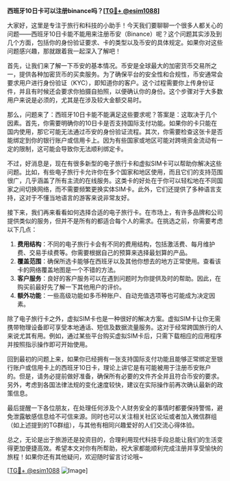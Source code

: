 **西班牙10日卡可以注册binance吗？[[TG💪+ @esim1088](https://t.me/s/esim1088)]**

大家好，这里是专注于旅行和科技的小助手！今天我们要聊聊一个很多人都关心的问题——西班牙10日卡能不能用来注册币安（Binance）呢？这个问题其实涉及到几个方面，包括你的身份验证要求、卡的类型以及币安的具体规定。如果你对这些问题感兴趣，那就跟着我一起深入了解吧！

首先，让我们来了解一下币安的基本情况。币安是全球最大的加密货币交易所之一，提供各种加密货币的买卖服务。为了确保平台的安全性和合规性，币安通常会要求用户进行身份验证（KYC），即知道你的客户。这个过程需要你上传身份证件，并且有时候还会要求你拍摄自拍照，以便确认你的身份。这个步骤对于大多数用户来说是必须的，尤其是在涉及较大金额交易时。

那么，问题来了：西班牙10日卡能不能满足这些要求呢？答案是：这取决于几个因素。首先，你需要明确你的10日卡是否支持国际支付功能。如果你的卡只能在国内使用，那它可能无法通过币安的身份验证流程。其次，你需要检查这张卡是否能绑定到你的银行账户或信用卡上。因为有些国家或地区可能对跨境资金流动有一定的限制，这可能会导致你无法顺利绑定卡。

不过，好消息是，现在有很多新型的电子旅行卡和虚拟SIM卡可以帮助你解决这些问题。比如，有些电子旅行卡允许你在多个国家和地区使用，而且它们的支持范围很广，几乎涵盖了所有主流的在线服务。这类卡的好处在于你可以轻松地在不同国家之间切换网络，而不需要频繁更换实体SIM卡。此外，它们还提供了多种语言支持，这对于不懂当地语言的游客来说非常友好。

接下来，我们再来看看如何选择合适的电子旅行卡。在市场上，有许多品牌和公司提供类似的服务，但并不是所有的都适合每个人的需求。在挑选之前，你需要考虑以下几点：

1. **费用结构**：不同的电子旅行卡会有不同的费用结构，包括激活费、每月维护费、交易手续费等。你需要根据自己的预算来选择最划算的产品。
2. **覆盖范围**：确保所选卡能够在西班牙以及其他你想去的地方正常使用。查看该卡的网络覆盖地图是一个不错的方法。
3. **客户服务**：良好的客户服务可以在遇到问题时为你提供及时的帮助。因此，在购买前最好先了解一下其他用户的评价。
4. **额外功能**：一些高级功能如多币种账户、自动充值选项等也可能成为决定因素。

除了电子旅行卡之外，虚拟SIM卡也是一种很好的解决方案。虚拟SIM卡让你无需携带物理设备即可享受本地通话、短信及数据流量服务。这对于经常跨国旅行的人来说尤其有用。例如，通过某些平台购买虚拟SIM卡后，只需下载相应的应用程序并按照指示操作即可开始使用。

回到最初的问题上来，如果你已经拥有一张支持国际支付功能且能够正常绑定至银行账户或信用卡上的西班牙10日卡，理论上讲它是有可能被用于注册币安账户的。但是，请务必提前做好准备，确保所有必要的文件齐全并且符合币安的要求。另外，考虑到各国法律法规的变化速度较快，建议在实际操作前再次确认最新的政策信息。

最后提醒一下各位朋友，在处理任何涉及个人财务安全的事情时都要保持警惕，避免泄露敏感信息给不可信来源。同时也可以关注相关社区论坛或者加入微信群组（如上述提到的TG群组），与其他有相同兴趣爱好的人们交流心得体验。

总之，无论是出于旅游还是投资目的，合理利用现代科技手段总能让我们的生活变得更加便捷高效。希望本文对你有所帮助，祝大家都能顺利完成注册并享受愉快的旅程！如果你还有其他疑问，欢迎随时留言讨论哦~

[[TG💪+ @esim1088](https://t.me/s/esim1088) ![Image](https://i.postimg.cc/4NQfJmqS/Snipaste-2025-05-13-00-14-12.png)]
